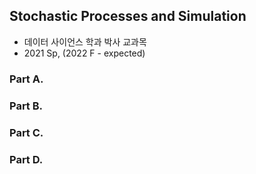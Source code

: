 ## Stochastic Processes and Simulation

+ 데이터 사이언스 학과 박사 교과목
+ 2021 Sp, (2022 F - expected)

### Part A.

### Part B.

### Part C.

### Part D.

